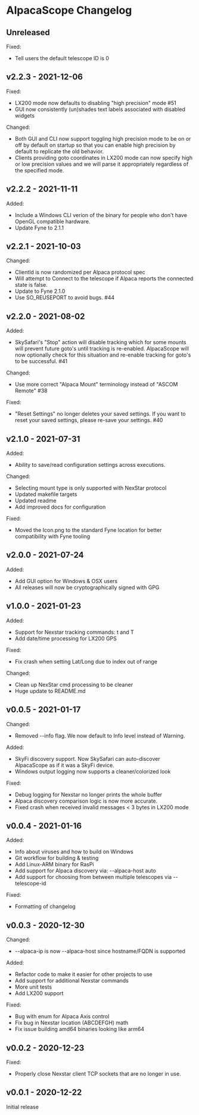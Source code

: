 # AlpacaScope Changelog

## Unreleased

Fixed:

 - Tell users the default telescope ID is 0

## v2.2.3 - 2021-12-06

Fixed:

 - LX200 mode now defaults to disabling "high precision" mode #51
 - GUI now consistently (un)shades text labels associated with disabled widgets

Changed:

 - Both GUI and CLI now support toggling high precision mode to be on or
    off by default on startup so that you can enable high precision
    by default to replicate the old behavior.
 - Clients providing goto coordinates in LX200 mode can now specify
    high or low precision values and we will parse it appropriately
    regardless of the specified mode.


## v2.2.2 - 2021-11-11

Added:
 - Include a Windows CLI verion of the binary for people who don't have OpenGL
    compatible hardware.
 - Update Fyne to 2.1.1

## v2.2.1 - 2021-10-03

Changed:

 - ClientId is now randomized per Alpaca protocol spec
 - Will attempt to Connect to the telescope if Alpaca reports the connected
    state is false.
 - Update to Fyne 2.1.0
 - Use SO_REUSEPORT to avoid bugs. #44

## v2.2.0 - 2021-08-02

Added:

 - SkySafari's "Stop" action will disable tracking which for some mounts
    will prevent future goto's until tracking is re-enabled.  AlpacaScope
    will now optionally check for this situation and re-enable tracking
    for goto's to be successful. #41

Changed:

 - Use more correct "Alpaca Mount" terminology instead of "ASCOM Remote" #38

Fixed:

 - "Reset Settings" no longer deletes your saved settings. If you want to
	reset your saved settings, please re-save your settings. #40

## v2.1.0 - 2021-07-31

Added:

 - Ability to save/read configuration settings across executions.

Changed:

 - Selecting mount type is only supported with NexStar protocol
 - Updated makefile targets
 - Updated readme
 - Add improved docs for configuration

Fixed:

 - Moved the Icon.png to the standard Fyne location for better compatibility
    with Fyne tooling

## v2.0.0 - 2021-07-24

Added:

 - Add GUI option for Windows & OSX users
 - All releases will now be cryptographically signed with GPG

## v1.0.0 - 2021-01-23

Added:

 - Support for Nexstar tracking commands: t and T
 - Add date/time processing for LX200 GPS

Fixed:

 - Fix crash when setting Lat/Long due to index out of range

Changed:

 - Clean up NexStar cmd processing to be cleaner
 - Huge update to README.md

## v0.0.5 - 2021-01-17

Changed:

 - Removed --info flag. We now default to Info level instead of Warning.

Added:

 - SkyFi discovery support.  Now SkySafari can auto-discover AlpacaScope as if it
    was a SkyFi device.
 - Windows output logging now supports a cleaner/colorized look

Fixed:

 - Debug logging for Nexstar no longer prints the whole buffer
 - Alpaca discovery comparison logic is now more accurate.
 - Fixed crash when received invalid messages < 3 bytes in LX200 mode

## v0.0.4 - 2021-01-16

Added:

 - Info about viruses and how to build on Windows
 - Git workflow for building & testing
 - Add Linux-ARM binary for RasPi
 - Add support for Alpaca discovery via: --alpaca-host auto
 - Add support for choosing from between multiple telescopes via --telescope-id

Fixed:

 - Formatting of changelog

## v0.0.3 - 2020-12-30

Changed:

 - --alpaca-ip is now --alpaca-host since hostname/FQDN is supported

Added:

 - Refactor code to make it easier for other projects to use
 - Add support for additional Nexstar commands
 - More unit tests
 - Add LX200 support

Fixed:

 - Bug with enum for Alpaca Axis control
 - Fix bug in Nexstar location (ABCDEFGH) math
 - Fix issue building amd64 binaries looking like arm64

## v0.0.2 - 2020-12-23

Fixed:

 - Properly close Nexstar client TCP sockets that are no longer in use.

## v0.0.1 - 2020-12-22

Initial release
